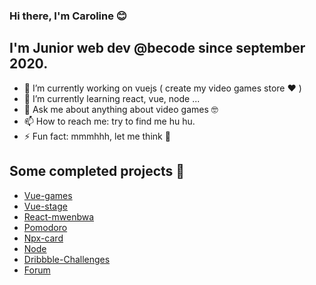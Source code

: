 ### Hi there, I'm Caroline 😊

## I'm Junior web dev @becode since september 2020.

- 🔭 I’m currently working on vuejs ( create my video games store ❤️ )
- 🌱 I’m currently learning react, vue, node ...
- 💬 Ask me about anything about video games 🤓
- 📫 How to reach me: try to find me hu hu.
- ⚡ Fun fact: mmmhhh, let me think 🤔	

## Some completed projects 👾

* [Vue-games](https://peaceful-jennings-bc0dff.netlify.app/)
* [Vue-stage](https://vibrant-brown-cfdb1f.netlify.app/#/)
* [React-mwenbwa](https://leaf-game.herokuapp.com/)
* [Pomodoro](https://reverent-yalow-ca6469.netlify.app/)
* [Npx-card](https://www.npmjs.com/package/spooknick)
* [Node](https://www.npmjs.com/package/@spooknick/holidates)
* [Dribbble-Challenges](https://github.com/iCarolinei/The-BeCode-Dribbble-Challenges---part-one)
* [Forum](https://bcbb-thewho.herokuapp.com/index.php)

![<Img>](https://www.eff.org/files/issues/gaymers.png)
